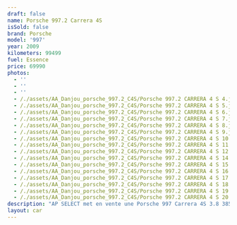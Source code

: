 ```yaml
---
draft: false
name: Porsche 997.2 Carrera 4S
isSold: false
brand: Porsche
model: '997'
year: 2009
kilometers: 99499
fuel: Essence
price: 69990
photos:
  - ''
  - ''
  - ''
  - /./assets/AA_Danjou_porsche_997.2_C4S/Porsche 997.2 CARRERA 4 S 4.jpg
  - /./assets/AA_Danjou_porsche_997.2_C4S/Porsche 997.2 CARRERA 4 S 5.jpg
  - /./assets/AA_Danjou_porsche_997.2_C4S/Porsche 997.2 CARRERA 4 S 6.jpg
  - /./assets/AA_Danjou_porsche_997.2_C4S/Porsche 997.2 CARRERA 4 S 7.jpg
  - /./assets/AA_Danjou_porsche_997.2_C4S/Porsche 997.2 CARRERA 4 S 8.jpg
  - /./assets/AA_Danjou_porsche_997.2_C4S/Porsche 997.2 CARRERA 4 S 9.jpg
  - /./assets/AA_Danjou_porsche_997.2_C4S/Porsche 997.2 CARRERA 4 S 10.jpg
  - /./assets/AA_Danjou_porsche_997.2_C4S/Porsche 997.2 CARRERA 4 S 11.jpg
  - /./assets/AA_Danjou_porsche_997.2_C4S/Porsche 997.2 CARRERA 4 S 12.jpg
  - /./assets/AA_Danjou_porsche_997.2_C4S/Porsche 997.2 CARRERA 4 S 14.jpg
  - /./assets/AA_Danjou_porsche_997.2_C4S/Porsche 997.2 CARRERA 4 S 15.jpg
  - /./assets/AA_Danjou_porsche_997.2_C4S/Porsche 997.2 CARRERA 4 S 16.jpg
  - /./assets/AA_Danjou_porsche_997.2_C4S/Porsche 997.2 CARRERA 4 S 17.jpg
  - /./assets/AA_Danjou_porsche_997.2_C4S/Porsche 997.2 CARRERA 4 S 18.jpg
  - /./assets/AA_Danjou_porsche_997.2_C4S/Porsche 997.2 CARRERA 4 S 19.jpg
  - /./assets/AA_Danjou_porsche_997.2_C4S/Porsche 997.2 CARRERA 4 S 20.jpg
description: "AP SELECT met en vente une Porsche 997 Carrera 4S 3.8 385cv PDK phase 2.\nModèle du 04/2009 avec 99500km.\n\nCouleur Noir metallic, intérieur cuir entendu Cocoa et surpiqûres grise.\n\nCarte grise française \U0001F1EB\U0001F1F7\n\nLe véhicule est en parfait état avec carnet complet et historique suivi.\n\nLes pneus et freins sont récents, aucun frais a prévoir.\n\nDernière révision au 01/2024 à 98000km.\n\nÉquipements et options :\n- Boîte PDK\n- Freinage sport étriers rouge\n- Pack Chrono plus\n- Suspensions PASM+\n- Jantes 19\" sport design\n- Intérieur Cuir entendu\n- Sièges Sport +\n- Pack intérieur Alcantara\n- Phares PDLS +\n- Phares Xénon +\n- Projecteurs de jour à LED\n- Fond de compteur blanc\n- Régulateur de vitesse\n- Aide au stationnement AR\n- Affichage multifonctions plus\n- Climatisation\n- Éclairage et essuie-glaces automatique\n- Rétroviseurs électriques et chauffants\n- Rétroviseurs int / ext Electrochrome\n- Éclairage d’ambiance\n\nDisponible et visible sur RDV pour acheteur sérieux.\n\nPossibilité d'une garantie 3, 6 ou 12 mois en supplément.\n\nRéalisation des démarches d'immatriculation.\n\nAP SELECT c'est des solutions de courtage et conciergerie sur mesure pour profiter librement de sa passion et de son patrimoine.\n\nPrenez le volant, AP SELECT s'occupe du reste."
layout: car
---
```


